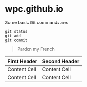 # wpc.github.io

Some basic Git commands are:
```
git status
git add
git commit
```
> Pardon my French

| First Header  | Second Header |
| ------------- | ------------- |
| Content Cell  | Content Cell  |
| Content Cell  | Content Cell  |

